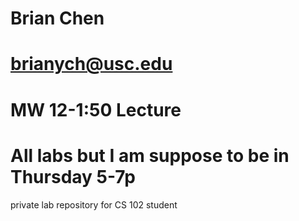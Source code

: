 Brian Chen
============
brianych@usc.edu
============
MW 12-1:50 Lecture
============
All labs but I am suppose to be in Thursday 5-7p
============

private lab repository for CS 102 student
